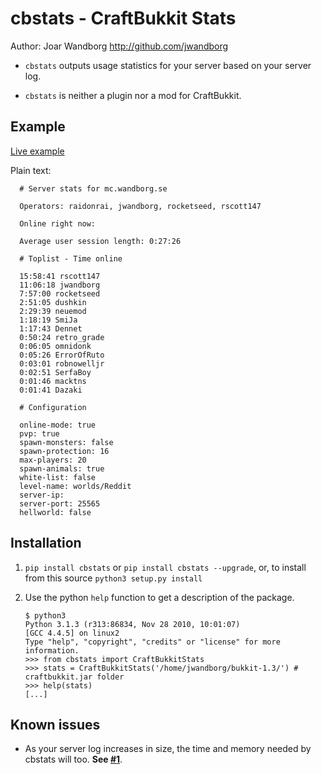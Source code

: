 cbstats - CraftBukkit Stats
===========================

Author: Joar Wandborg <http://github.com/jwandborg>

*	`cbstats` outputs usage statistics for your server based on your server log.  

*	`cbstats` is neither a plugin nor a mod for CraftBukkit.

Example
-------

[Live example](http://mc.wandborg.se/serverstats.txt)

Plain text:

      # Server stats for mc.wandborg.se

      Operators: raidonrai, jwandborg, rocketseed, rscott147

      Online right now: 

      Average user session length: 0:27:26

      # Toplist - Time online

      15:58:41 rscott147
      11:06:18 jwandborg
      7:57:00 rocketseed
      2:51:05 dushkin
      2:29:39 neuemod
      1:18:19 SmiJa
      1:17:43 Dennet
      0:50:24 retro_grade
      0:06:05 omnidonk
      0:05:26 ErrorOfRuto
      0:03:01 robnowelljr
      0:02:51 SerfaBoy
      0:01:46 macktns
      0:01:41 Dazaki

      # Configuration

      online-mode: true
      pvp: true
      spawn-monsters: false
      spawn-protection: 16
      max-players: 20
      spawn-animals: true
      white-list: false
      level-name: worlds/Reddit
      server-ip: 
      server-port: 25565
      hellworld: false

Installation
------------

1.	`pip install cbstats` or `pip install cbstats --upgrade`, or, to install from this source `python3 setup.py install`
2.	Use the python `help` function to get a description of the package.

		$ python3
		Python 3.1.3 (r313:86834, Nov 28 2010, 10:01:07)
		[GCC 4.4.5] on linux2
		Type "help", "copyright", "credits" or "license" for more information.
		>>> from cbstats import CraftBukkitStats
		>>> stats = CraftBukkitStats('/home/jwandborg/bukkit-1.3/') # craftbukkit.jar folder
		>>> help(stats)
		[...]


Known issues
------------

*	As your server log increases in size, the time and memory needed by cbstats will too.
	**See [#1](https://github.com/jwandborg/cbstats/issues/1)**.
